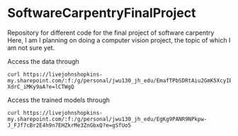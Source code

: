 # SoftwareCarpentryFinalProject
Repository for different code for the final project of software carpentry
Here, I am I planning on doing a computer vision project, the topic of which I am not sure yet.

Access the data through
```
curl https://livejohnshopkins-my.sharepoint.com/:f:/g/personal/jwu130_jh_edu/EmafTPbSDRtAiu2GmK5XcyIB_yq2u0qEx-XdrC_iMKy9aA?e=lCTWgQ
```
Access the trained models through
```
curl https://livejohnshopkins-my.sharepoint.com/:f:/g/personal/jwu130_jh_edu/EgKg9PANR9NPkpw-J_FJf7cBr2E4h9n7EHZkrMe3ZnGbxQ?e=gSfUo5
```
